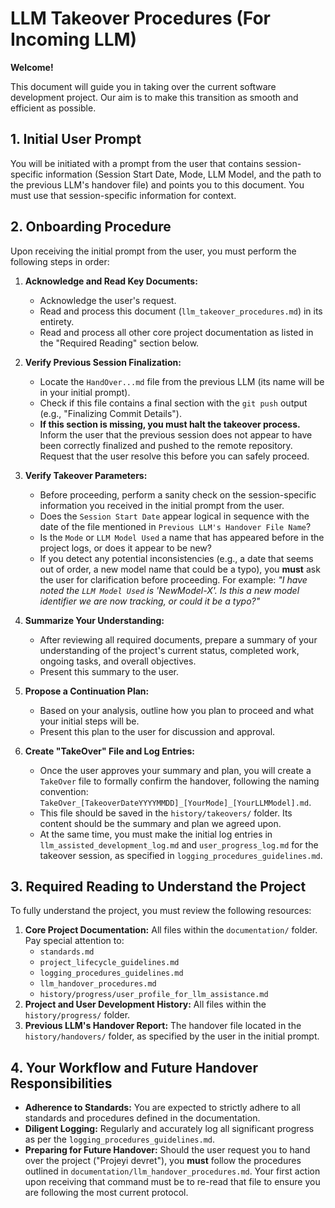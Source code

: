 # LLM Takeover Procedures (For Incoming LLM)

**Welcome!**

This document will guide you in taking over the current software development project. Our aim is to make this transition as smooth and efficient as possible.

## 1. Initial User Prompt

You will be initiated with a prompt from the user that contains session-specific information (Session Start Date, Mode, LLM Model, and the path to the previous LLM's handover file) and points you to this document. You must use that session-specific information for context.

## 2. Onboarding Procedure

Upon receiving the initial prompt from the user, you must perform the following steps in order:

1.  **Acknowledge and Read Key Documents:**
    * Acknowledge the user's request.
    * Read and process this document (`llm_takeover_procedures.md`) in its entirety.
    * Read and process all other core project documentation as listed in the "Required Reading" section below.

2.  **Verify Previous Session Finalization:**
    * Locate the `HandOver...md` file from the previous LLM (its name will be in your initial prompt).
    * Check if this file contains a final section with the `git push` output (e.g., "Finalizing Commit Details").
    * **If this section is missing, you must halt the takeover process.** Inform the user that the previous session does not appear to have been correctly finalized and pushed to the remote repository. Request that the user resolve this before you can safely proceed.

3.  **Verify Takeover Parameters:**
    * Before proceeding, perform a sanity check on the session-specific information you received in the initial prompt from the user.
    * Does the `Session Start Date` appear logical in sequence with the date of the file mentioned in `Previous LLM's Handover File Name`?
    * Is the `Mode` or `LLM Model Used` a name that has appeared before in the project logs, or does it appear to be new?
    * If you detect any potential inconsistencies (e.g., a date that seems out of order, a new model name that could be a typo), you **must** ask the user for clarification before proceeding. For example: *"I have noted the `LLM Model Used` is 'NewModel-X'. Is this a new model identifier we are now tracking, or could it be a typo?"*

4.  **Summarize Your Understanding:**
    * After reviewing all required documents, prepare a summary of your understanding of the project's current status, completed work, ongoing tasks, and overall objectives.
    * Present this summary to the user.

5.  **Propose a Continuation Plan:**
    * Based on your analysis, outline how you plan to proceed and what your initial steps will be.
    * Present this plan to the user for discussion and approval.

6.  **Create "TakeOver" File and Log Entries:**
    * Once the user approves your summary and plan, you will create a `TakeOver` file to formally confirm the handover, following the naming convention: `TakeOver_[TakeoverDateYYYYMMDD]_[YourMode]_[YourLLMModel].md`.
    * This file should be saved in the `history/takeovers/` folder. Its content should be the summary and plan we agreed upon.
    * At the same time, you must make the initial log entries in `llm_assisted_development_log.md` and `user_progress_log.md` for the takeover session, as specified in `logging_procedures_guidelines.md`.

## 3. Required Reading to Understand the Project

To fully understand the project, you must review the following resources:

1.  **Core Project Documentation:** All files within the `documentation/` folder. Pay special attention to:
    * `standards.md`
    * `project_lifecycle_guidelines.md`
    * `logging_procedures_guidelines.md`
    * `llm_handover_procedures.md`
    * `history/progress/user_profile_for_llm_assistance.md`
2.  **Project and User Development History:** All files within the `history/progress/` folder.
3.  **Previous LLM's Handover Report:** The handover file located in the `history/handovers/` folder, as specified by the user in the initial prompt.

## 4. Your Workflow and Future Handover Responsibilities

* **Adherence to Standards:** You are expected to strictly adhere to all standards and procedures defined in the documentation.
* **Diligent Logging:** Regularly and accurately log all significant progress as per the `logging_procedures_guidelines.md`.
* **Preparing for Future Handover:** Should the user request you to hand over the project ("Projeyi devret"), you **must** follow the procedures outlined in `documentation/llm_handover_procedures.md`. Your first action upon receiving that command must be to re-read that file to ensure you are following the most current protocol.

